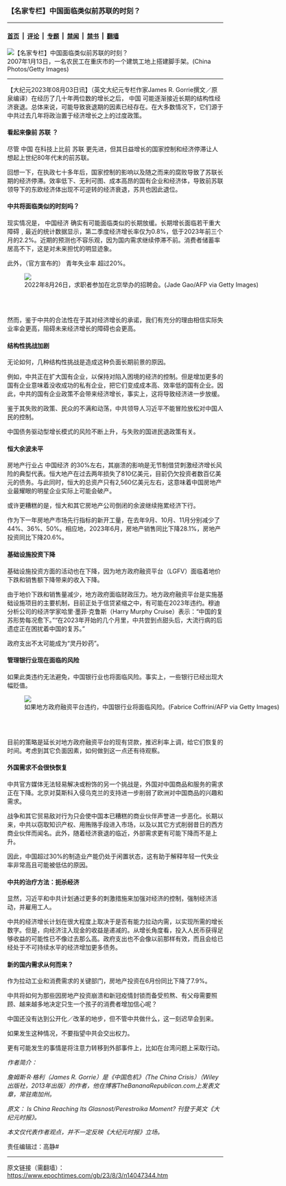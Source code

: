### 【名家专栏】中国面临类似前苏联的时刻？

---

#### [首页](../../../..?n14047344) &nbsp;|&nbsp; [评论](../../../../../epoch-comment?n14047344) &nbsp;|&nbsp; [专题](../../../../../epoch-special?n14047344) &nbsp;|&nbsp; [禁闻](../../../../../epoch-news?n14047344) &nbsp;|&nbsp; [禁书](../../../../../books?n14047344) &nbsp;|&nbsp; [翻墙](https://github.com/gfw-breaker/nogfw/blob/master/README.md?n14047344)


<div><img alt="【名家专栏】中国面临类似前苏联的时刻？" class="attachment-djy_600_400 size-djy_600_400 wp-post-image" src="https://i.epochtimes.com/assets/uploads/2023/08/id14047353-GettyImages-72991893-870x522-600x400.jpg"/>
<div class="caption">
 2007年1月13日，一名农民工在重庆市的一个建筑工地上搭建脚手架。(China Photos/Getty Images)
</div></div><hr/><div class="post_content" id="artbody" itemprop="articleBody">
 <!-- article content begin -->
 <p>
  【大纪元2023年08月03日讯】（英文大纪元专栏作家James R. Gorrie撰文／原泉编译）在经历了几十年两位数的增长之后，
  <ok href="https://www.epochtimes.com/gb/tag/%E4%B8%AD%E5%9B%BD.html">
   中国
  </ok>
  可能逐渐接近长期的结构性经济衰退。总体来说，可能导致衰退期的因素已经存在。在大多数情况下，它们源于中共过去几年将政治置于经济增长之上的过度政策。
 </p>
 <h4>
  看起来像前
  <ok href="https://www.epochtimes.com/gb/tag/%E8%8B%8F%E8%81%94.html">
   苏联
  </ok>
  ？
 </h4>
 <p>
  尽管
  <ok href="https://www.epochtimes.com/gb/tag/%E4%B8%AD%E5%9B%BD.html">
   中国
  </ok>
  在科技上比前
  <ok href="https://www.epochtimes.com/gb/tag/%E8%8B%8F%E8%81%94.html">
   苏联
  </ok>
  更先进，但其日益增长的国家控制和经济停滞让人想起上世纪80年代末的前苏联。
 </p>
 <p>
  回想一下，在执政七十多年后，国家控制的影响以及随之而来的腐败导致了苏联长期的经济停滞。效率低下、无利可图、成本高昂的国有企业和经济体，导致前苏联领导下的东欧经济体出现不可逆转的经济衰退，苏共也因此退位。
 </p>
 <h4>
  中共将面临类似的时刻吗？
 </h4>
 <p>
  现实情况是，
  <ok href="https://www.epochtimes.com/gb/tag/%E4%B8%AD%E5%9B%BD%E7%BB%8F%E6%B5%8E.html">
   中国经济
  </ok>
  确实有可能面临类似的长期放缓。长期增长面临若干重大障碍﹐最近的统计数据显示，第二季度经济增长率仅为0.8%，低于2023年前三个月的2.2%。近期的预测也不容乐观，因为国内需求继续停滞不前。消费者储蓄率居高不下，这是对未来担忧的明显迹象。
 </p>
 <p>
  此外，（官方宣布的）
  <ok href="https://www.epochtimes.com/gb/tag/%E9%9D%92%E5%B9%B4%E5%A4%B1%E4%B8%9A%E7%8E%87.html">
   青年失业率
  </ok>
  超过20%。
 </p>
 <figure class="wp-caption aligncenter" style="width: 600px">
  <ok href=" https://img.theepochtimes.com/assets/uploads/2023/06/15/id5334877-GettyImages-1242767142-600x399.jpg " rel="noreferrer noopener" target="_blank">
   <img class="size-large" src="https://img.theepochtimes.com/assets/uploads/2023/06/15/id5334877-GettyImages-1242767142-600x399.jpg "/>
  </ok>
  <br/><figcaption class="wp-caption-text">
   2022年8月26日，求职者参加在北京举办的招聘会。(Jade Gao/AFP via Getty Images)
  </figcaption><br/>
 </figure><br/>
 <p>
  然而，鉴于中共的合法性在于其对经济增长的承诺，我们有充分的理由相信实际失业率会更高，阻碍未来经济增长的障碍也会更高。
 </p>
 <h4>
  结构性挑战加剧
 </h4>
 <p>
  无论如何，几种结构性挑战是造成这种负面长期前景的原因。
 </p>
 <p>
  例如，中共正在扩大国有企业，以保持对陷入困境的经济的控制。但是增加更多的国有企业意味着没收成功的私有企业，把它们变成成本高、效率低的国有企业。因此，中共的国有企业政策不会带来经济增长，事实上，这将导致经济进一步放缓。
 </p>
 <p>
  鉴于其失败的政策、民众的不满和动荡，中共领导人习近平不能冒险放松对中国人民的控制。
 </p>
 <p>
  中国债务驱动型增长模式的风险不断上升，与失败的国进民退政策有关。
 </p>
 <h4>
  恒大余波未平
 </h4>
 <p>
  房地产行业占
  <ok href="https://www.epochtimes.com/gb/tag/%E4%B8%AD%E5%9B%BD%E7%BB%8F%E6%B5%8E.html">
   中国经济
  </ok>
  的30%左右，其崩溃的影响是无节制借贷刺激经济增长风险的典型代表。恒大地产在过去两年损失了810亿美元，目前仍欠投资者数百亿美元的债务。与此同时，恒大的总资产只有2,560亿美元左右，这意味着中国房地产业最耀眼的明星企业实际上可能会破产。
 </p>
 <p>
  或许更糟糕的是，恒大和其它房地产公司倒闭的余波继续拖累经济下行。
 </p>
 <p>
  作为下一年房地产市场先行指标的新开工量，在去年9月、10月、11月分别减少了44%、36%、50%。相应地，2023年6月，房地产销售同比下降28.1%，房地产投资同比下降20.6%。
 </p>
 <h4>
  基础设施投资下降
 </h4>
 <p>
  基础设施投资方面的活动也在下降，因为地方政府融资平台（LGFV）面临着地价下跌和销售额下降带来的收入下降。
 </p>
 <p>
  由于地价下跌和销售量减少，地方政府面临财政压力。地方政府融资平台是实施基础设施项目的主要机制，目前正处于信贷紧缩之中，有可能在2023年违约。穆迪分析公司的经济学家哈里‧墨菲‧克鲁斯（Harry Murphy Cruise）表示：“中国的复苏形势每况愈下。”“在2023年开始的几个月里，中共尝到点甜头后，大流行病的后遗症正在困扰着中国的复苏。”
 </p>
 <p>
  政府支出不太可能成为“灵丹妙药”。
 </p>
 <h4>
  管理银行业现在面临的风险
 </h4>
 <p>
  如果此类违约无法避免，中国银行业也将面临风险。事实上，一些银行已经出现大幅贬值。
 </p>
 <figure class="wp-caption aligncenter" style="width: 600px">
  <ok href=" https://img.theepochtimes.com/assets/uploads/2023/03/27/id5153023-GettyImages-1238036448-1200x800.jpg " rel="noreferrer noopener" target="_blank">
   <img class="" src="https://img.theepochtimes.com/assets/uploads/2023/03/27/id5153023-GettyImages-1238036448-1200x800.jpg "/>
  </ok>
  <br/><figcaption class="wp-caption-text">
   如果地方政府融资平台违约，中国银行业将面临风险。(Fabrice Coffrini/AFP via Getty Images)
  </figcaption><br/>
 </figure><br/>
 <p>
  目前的策略是延长对地方政府融资平台的现有贷款，推迟利率上调，给它们恢复的时间。考虑到其它负面因素，如何做到这一点还有待观察。
 </p>
 <h4>
  外国需求不会很快恢复
 </h4>
 <p>
  中共官方媒体无法轻易解决或粉饰的另一个挑战是，外国对中国商品和服务的需求正在下降。北京对莫斯科入侵乌克兰的支持进一步削弱了欧洲对中国商品的兴趣和需求。
 </p>
 <p>
  战争和其它贸易敌对行为只会使中国本已糟糕的商业伙伴声誉进一步恶化。长期以来，中共以窃取知识产权、用贿赂手段进入市场，以及以其它方式削弱昔日的西方商业伙伴而闻名。此外，随着经济衰退的临近，外部需求更有可能下降而不是上升。
 </p>
 <p>
  因此，中国超过30%的制造业产能仍处于闲置状态，这有助于解释年轻一代失业率非常高且可能被低估的原因。
 </p>
 <h4>
  中共的治疗方法：扼杀经济
 </h4>
 <p>
  显然，习近平和中共计划通过更多的刺激措施来加强对经济的控制，强制经济活动，并雇用工人。
 </p>
 <p>
  中共的经济增长计划在很大程度上取决于是否有能力拉动内需，以实现所需的增长数字。但是，向经济注入现金的收益是递减的。从增长角度看，投入人民币获得足够收益的可能性已不像过去那么高。政府支出也不会像以前那样有效，而且会给已经处于不可持续水平的经济增加更多债务。
 </p>
 <h4>
  新的国内需求从何而来？
 </h4>
 <p>
  作为拉动工业和消费需求的关键部门，房地产投资在6月份同比下降了7.9%。
 </p>
 <p>
  中共将如何为那些因房地产投资崩溃和新冠疫情封锁而备受煎熬、有父母需要照顾、越来越多地决定只生一个孩子的消费者增加信心呢？
 </p>
 <p>
  中国还没有达到公开化／改革的地步，但不管中共做什么，这一刻迟早会到来。
 </p>
 <p>
  如果发生这种情况，不要指望中共会交出权力。
 </p>
 <p>
  更有可能发生的事情是将注意力转移到外部事件上，比如在台湾问题上采取行动。
 </p>
 <p>
  <em>
   作者简介：
  </em>
 </p>
 <p>
  <em>
   詹姆斯‧R‧格利（James R. Gorrie）是《中国危机》（The China Crisis）（Wiley出版社，2013年出版）的作者，他在博客TheBananaRepublican.com上发表文章，常驻南加州。
  </em>
 </p>
 <p>
  <em>
   原文：
   <ok href="https://www.theepochtimes.com/opinion/is-china-reaching-its-glasnost-perestroika-moment-5420653" rel="noopener noreferrer" target="_blank">
    Is China Reaching Its Glasnost/Perestroika Moment?
   </ok>
   刊登于英文《大纪元时报》。
  </em>
 </p>
 <p>
  <em>
   本文仅代表作者观点，并不一定反映《大纪元时报》立场。
  </em>
 </p>
 <p>
  责任编辑过：高静#
 </p>
 <!-- article content end -->
 <div id="below_article_ad">
 </div>
</div>


---

原文链接（需翻墙）：https://www.epochtimes.com/gb/23/8/3/n14047344.htm